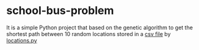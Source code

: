 # school-bus-problem
It is a simple Python project that based on the genetic algorithm to get the shortest path between 10 random locations stored in a <a href="https://github.com/hatimzh/school-bus-problem/blob/main/locations.csv">csv file</a> by <a href="https://github.com/hatimzh/school-bus-problem/blob/main/genetic.ipynb" > locations.py</a> 
